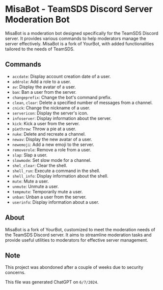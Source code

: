 # MisaBot - TeamSDS Discord Server Moderation Bot

MisaBot is a moderation bot designed specifically for the TeamSDS Discord server. It provides various commands to help moderators manage the server effectively. MisaBot is a fork of YourBot, with added functionalities tailored to the needs of TeamSDS.

## Commands

- `accdate`: Display account creation date of a user.
- `addrole`: Add a role to a user.
- `av`: Display the avatar of a user.
- `ban`: Ban a user from the server.
- `changeprefix`: Change the bot's command prefix.
- `clean`, `clear`: Delete a specified number of messages from a channel.
- `cnick`: Change the nickname of a user.
- `servericon`: Display the server's icon.
- `infoserver`: Display information about the server.
- `kick`: Kick a user from the server.
- `piethrow`: Throw a pie at a user.
- `nuke`: Delete and recreate a channel.
- `newav`: Display the new avatar of a user.
- `newemoji`: Add a new emoji to the server.
- `removerole`: Remove a role from a user.
- `slap`: Slap a user.
- `slowmode`: Set slow mode for a channel.
- `shel_clear`: Clear the shell.
- `shell_run`: Execute a command in the shell.
- `shell_info`: Display information about the shell.
- `mute`: Mute a user.
- `unmute`: Unmute a user.
- `tempmute`: Temporarily mute a user.
- `unban`: Unban a user from the server.
- `userinfo`: Display information about a user.

## About

MisaBot is a fork of YourBot, customized to meet the moderation needs of the TeamSDS Discord server. It aims to streamline moderation tasks and provide useful utilities to moderators for effective server management.

## Note

This project was abondoned after a couple of weeks due to security concerns.

This file was generated ChatGPT on `6/7/2024`.